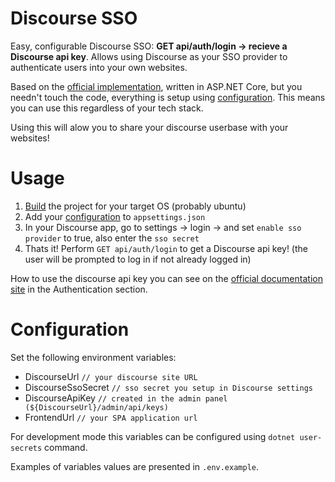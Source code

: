 # Discourse SSO

Easy, configurable Discourse SSO: **GET api/auth/login -> recieve a Discourse api key**. Allows using Discourse as your SSO provider to authenticate users into your own websites.

Based on the [official implementation](https://meta.discourse.org/t/using-discourse-as-a-sso-provider/32974), written in ASP.NET Core, but you needn't touch the code, everything is setup using [configuration](#configuration). This means you can use this regardless of your tech stack.

Using this will alow you to share your discourse userbase with your websites!

# Usage

1. [Build](https://docs.microsoft.com/en-us/dotnet/articles/core/deploying/) the project for your target OS (probably ubuntu)
2. Add your [configuration](#configuration) to `appsettings.json`
3. In your Discourse app, go to settings -> login -> and set `enable sso provider` to true, also enter the `sso secret`
4. Thats it! Perform `GET api/auth/login` to get a Discourse api key! (the user will be prompted to log in if not already logged in)

How to use the discourse api key you can see on the [official documentation site](https://docs.discourse.org/) in the Authentication section.

# Configuration

Set the following environment variables:

-   DiscourseUrl `// your discourse site URL`
-   DiscourseSsoSecret `// sso secret you setup in Discourse settings`
-   DiscourseApiKey `// created in the admin panel (${DiscourseUrl}/admin/api/keys)`
-   FrontendUrl `// your SPA application url`

For development mode this variables can be configured using `dotnet user-secrets` command.

Examples of variables values are presented in `.env.example`.
